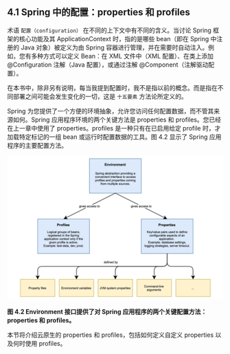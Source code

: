 ## 4.1 Spring 中的配置：properties 和 profiles

术语 `配置（configuration）` 在不同的上下文中有不同的含义。当讨论 Spring 框架的核心功能及其 ApplicationContext 时，指的是哪些 bean（即在 Spring 中注册的 Java 对象）被定义为由 Spring 容器进行管理，并在需要时自动注入。例如，您有多种方式可以定义 Bean：在 XML 文件中（XML 配置）、在类上添加 @Configuration 注解（Java 配置），或通过注解 @Component（注解驱动配置）。

在本书中，除非另有说明，每当我提到配置时，我不是指以前的概念。而是指在不同部署之间可能会发生变化的一切，这是 `十五要素` 方法论所定义的。

Spring 为您提供了一个方便的环境抽象，允许您访问任何配置数据，而不管其来源如何。Spring 应用程序环境的两个关键方法是 properties 和 profiles。您已经在上一章中使用了 properties。profiles 是一种只有在已启用给定 profile 时，才加载特定标记的一组 bean 或运行时配置数据的工具。图 4.2 显示了 Spring 应用程序的主要配置方法。

![](../../assets/4.2.jpg)

**图 4.2 Environment 接口提供了对 Spring 应用程序的两个关键配置方法：properties 和 profiles。**

本节将介绍云原生的 properties 和 profiles，包括如何定义自定义 properties 以及何时使用 profiles。